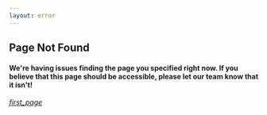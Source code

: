 ```yaml
---
layout: error
---
```

## Page Not Found
#### We're having issues finding the page you specified right now. If you believe that this page should be accessible, please let our team know that it isn't!

<element><div class="navigation"><a></a><a href="/"><i class="material-icons navigate">first_page</i></a></div></element>
<head><style>blockquote>h5 { line-height:0!important }</style></head>
